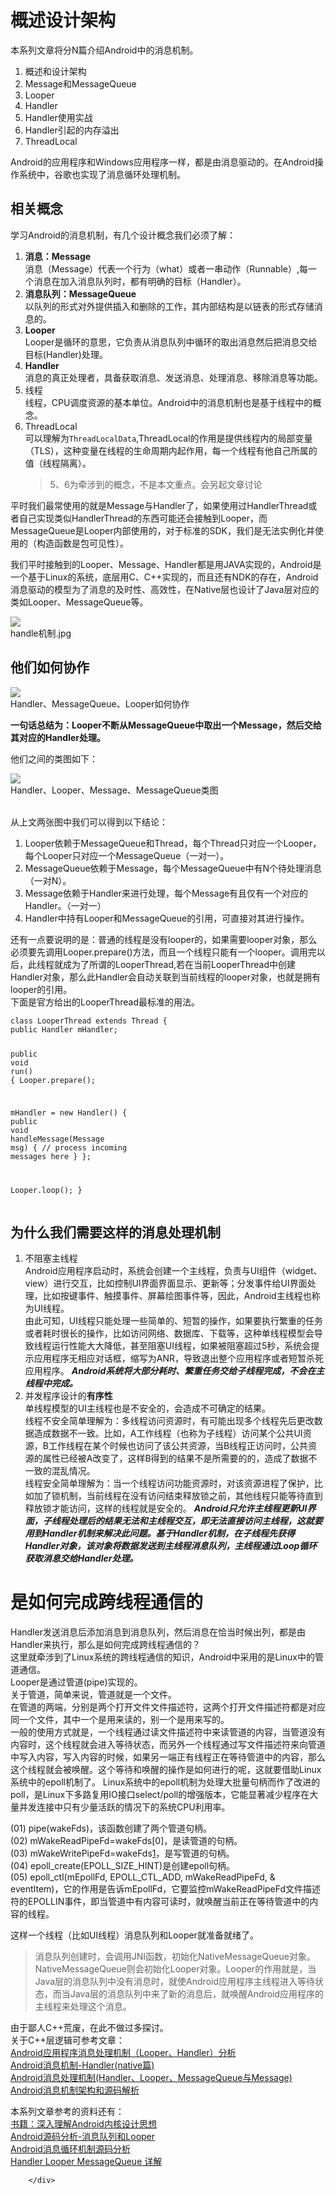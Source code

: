 # 概述设计架构



<div class="show-content">
          <p>本系列文章将分N篇介绍Android中的消息机制。</p>
<ol>
<li>概述和设计架构</li>
<li>Message和MessageQueue</li>
<li>Looper</li>
<li>Handler</li>
<li>Handler使用实战</li>
<li>Handler引起的内存溢出</li>
<li>ThreadLocal</li>
</ol>
<p>Android的应用程序和Windows应用程序一样，都是由消息驱动的。在Android操作系统中，谷歌也实现了消息循环处理机制。</p>
<h2>相关概念</h2>
<p>学习Android的消息机制，有几个设计概念我们必须了解：</p>
<ol>
<li>
<strong>消息：Message</strong><br>消息（Message）代表一个行为（what）或者一串动作（Runnable）,每一个消息在加入消息队列时，都有明确的目标（Handler）。</li>
<li>
<strong>消息队列：MessageQueue</strong><br>以队列的形式对外提供插入和删除的工作，其内部结构是以链表的形式存储消息的。</li>
<li>
<strong>Looper</strong><br>Looper是循环的意思，它负责从消息队列中循环的取出消息然后把消息交给目标(Handler)处理。</li>
<li>
<strong>Handler</strong><br>消息的真正处理者，具备获取消息、发送消息、处理消息、移除消息等功能。</li>
<li>线程<br>线程，CPU调度资源的基本单位。Android中的消息机制也是基于线程中的概念。</li>
<li>ThreadLocal<br>可以理解为<code>ThreadLocalData</code>,ThreadLocal的作用是提供线程内的局部变量（TLS），这种变量在线程的生命周期内起作用，每一个线程有他自己所属的值（线程隔离）。<blockquote><p>5、6为牵涉到的概念，不是本文重点。会另起文章讨论</p></blockquote>
</li>
</ol>
<p>平时我们最常使用的就是Message与Handler了，如果使用过HandlerThread或者自己实现类似HandlerThread的东西可能还会接触到Looper，而MessageQueue是Looper内部使用的，对于标准的SDK，我们是无法实例化并使用的（构造函数是包可见性）。</p>
<p>我们平时接触到的Looper、Message、Handler都是用JAVA实现的，Android是一个基于Linux的系统，底层用C、C++实现的，而且还有NDK的存在，Android消息驱动的模型为了消息的及时性、高效性，在Native层也设计了Java层对应的类如Looper、MessageQueue等。</p>
<div class="image-package">
<img src="images/message_queue01.jpg" data-original-src="images/message_queue01.jpg" style="cursor: zoom-in;"><br><div class="image-caption">handle机制.jpg</div>
</div>
<h2>他们如何协作</h2>
<div class="image-package">
<img src="images/652037-8523323f2946a1d8.png?imageMogr2/auto-orient/strip%7CimageView2/2/w/1240" data-original-src="images/652037-8523323f2946a1d8.png?imageMogr2/auto-orient/strip%7CimageView2/2" style="cursor: zoom-in;"><br><div class="image-caption">Handler、MessageQueue、Looper如何协作</div>
</div>
<p><strong>一句话总结为：Looper不断从MessageQueue中取出一个Message，然后交给其对应的Handler处理。</strong></p>
<p>他们之间的类图如下：<br></p><div class="image-package">
<img src="images/HandlerClass.jpg" data-original-src="images/HandlerClass.jpg" style="cursor: zoom-in;"><br><div class="image-caption">Handler、Looper、Message、MessageQueue类图</div>
</div><p><br>从上文两张图中我们可以得到以下结论：</p>
<ol>
<li>Looper依赖于MessageQueue和Thread，每个Thread只对应一个Looper，每个Looper只对应一个MessageQueue（一对一）。</li>
<li>MessageQueue依赖于Message，每个MessageQueue中有N个待处理消息（一对N）。</li>
<li>Message依赖于Handler来进行处理，每个Message有且仅有一个对应的Handler。（一对一）</li>
<li>Handler中持有Looper和MessageQueue的引用，可直接对其进行操作。</li>
</ol>
<p>还有一点要说明的是：普通的线程是没有looper的，如果需要looper对象，那么必须要先调用Looper.prepare()方法，而且一个线程只能有一个looper。调用完以后，此线程就成为了所谓的LooperThread,若在当前LooperThread中创建Handler对象，那么此Handler会自动关联到当前线程的looper对象，也就是拥有looper的引用。<br>下面是官方给出的LooperThread最标准的用法。</p>
<pre class="hljs java"><code class="java"><span class="hljs-class"><span class="hljs-keyword">class</span> <span class="hljs-title">LooperThread</span> <span class="hljs-keyword">extends</span> <span class="hljs-title">Thread</span> </span>{
<span class="hljs-keyword">public</span> Handler mHandler;

<span class="hljs-function"><span class="hljs-keyword">public</span> <span class="hljs-keyword">void</span> <span class="hljs-title">run</span><span class="hljs-params">()</span> </span>{
Looper.prepare();

mHandler = <span class="hljs-keyword">new</span> Handler() {
<span class="hljs-function"><span class="hljs-keyword">public</span> <span class="hljs-keyword">void</span> <span class="hljs-title">handleMessage</span><span class="hljs-params">(Message msg)</span> </span>{
<span class="hljs-comment">// process incoming messages here</span>
}
};

Looper.loop();
}</code></pre>
<h2>为什么我们需要这样的消息处理机制</h2>
<ol>
<li>不阻塞主线程<br>Android应用程序启动时，系统会创建一个主线程，负责与UI组件（widget、view）进行交互，比如控制UI界面界面显示、更新等；分发事件给UI界面处理，比如按键事件、触摸事件、屏幕绘图事件等，因此，Android主线程也称为UI线程。<br>由此可知，UI线程只能处理一些简单的、短暂的操作，如果要执行繁重的任务或者耗时很长的操作，比如访问网络、数据库、下载等，这种单线程模型会导致线程运行性能大大降低，甚至阻塞UI线程，如果被阻塞超过5秒，系统会提示应用程序无相应对话框，缩写为ANR，导致退出整个应用程序或者短暂杀死应用程序。
<em><strong>Android系统将大部分耗时、繁重任务交给子线程完成，不会在主线程中完成。</strong></em>
</li>
<li>并发程序设计的<strong>有序性</strong><br>单线程模型的UI主线程也是不安全的，会造成不可确定的结果。<br>线程不安全简单理解为：多线程访问资源时，有可能出现多个线程先后更改数据造成数据不一致。比如，A工作线程（也称为子线程）访问某个公共UI资源，B工作线程在某个时候也访问了该公共资源，当B线程正访问时，公共资源的属性已经被A改变了，这样B得到的结果不是所需要的的，造成了数据不一致的混乱情况。<br>线程安全简单理解为：当一个线程访问功能资源时，对该资源进程了保护，比如加了锁机制，当前线程在没有访问结束释放锁之前，其他线程只能等待直到释放锁才能访问，这样的线程就是安全的。
<em><strong>Android只允许主线程更新UI界面，子线程处理后的结果无法和主线程交互，即无法直接访问主线程，这就要用到Handler机制来解决此问题。基于Handler机制，在子线程先获得Handler对象，该对象将数据发送到主线程消息队列，主线程通过Loop循环获取消息交给Handler处理。</strong></em>
</li>
</ol>
<h1>是如何完成跨线程通信的</h1>
<p>Handler发送消息后添加消息到消息队列，然后消息在恰当时候出列，都是由Handler来执行，那么是如何完成跨线程通信的？<br>这里就牵涉到了Linux系统的跨线程通信的知识，Android中采用的是Linux中的管道通信。<br> Looper是通过管道(pipe)实现的。<br>关于管道，简单来说，管道就是一个文件。<br>在管道的两端，分别是两个打开文件文件描述符，这两个打开文件描述符都是对应同一个文件，其中一个是用来读的，别一个是用来写的。<br>一般的使用方式就是，一个线程通过读文件描述符中来读管道的内容，当管道没有内容时，这个线程就会进入等待状态，而另外一个线程通过写文件描述符来向管道中写入内容，写入内容的时候，如果另一端正有线程正在等待管道中的内容，那么这个线程就会被唤醒。这个等待和唤醒的操作是如何进行的呢，这就要借助Linux系统中的epoll机制了。 Linux系统中的epoll机制为处理大批量句柄而作了改进的poll，是Linux下多路复用IO接口select/poll的增强版本，它能显著减少程序在大量并发连接中只有少量活跃的情况下的系统CPU利用率。</p>
<p>(01) pipe(wakeFds)，该函数创建了两个管道句柄。<br>(02) mWakeReadPipeFd=wakeFds[0]，是读管道的句柄。<br>(03) mWakeWritePipeFd=wakeFds<a href="http://7xkrut.com1.z1.glb.clouddn.com/Handler.png" target="_blank">1</a>，是写管道的句柄。<br>(04) epoll_create(EPOLL_SIZE_HINT)是创建epoll句柄。<br>(05) epoll_ctl(mEpollFd, EPOLL_CTL_ADD, mWakeReadPipeFd, &amp; eventItem)，它的作用是告诉mEpollFd，它要监控mWakeReadPipeFd文件描述符的EPOLLIN事件，即当管道中有内容可读时，就唤醒当前正在等待管道中的内容的线程。</p>
<p>这样一个线程（比如UI线程）消息队列和Looper就准备就绪了。</p>
<blockquote><p>消息队列创建时，会调用JNI函数，初始化NativeMessageQueue对象。NativeMessageQueue则会初始化Looper对象。Looper的作用就是，当Java层的消息队列中没有消息时，就使Android应用程序主线程进入等待状态，而当Java层的消息队列中来了新的消息后，就唤醒Android应用程序的主线程来处理这个消息。</p></blockquote>
<p>由于鄙人C++荒废，在此不做过多探讨。<br>关于C++层逻辑可参考文章：<br><a href="http://blog.csdn.net/luoshengyang/article/details/6817933" target="_blank">Android应用程序消息处理机制（Looper、Handler）分析</a><br><a href="http://gityuan.com/2015/12/27/handler-message-native/" target="_blank">Android消息机制-Handler(native篇)</a><br><a href="http://www.cnblogs.com/angeldevil/p/3340644.html" target="_blank">Android消息处理机制(Handler、Looper、MessageQueue与Message)</a><br><a href="http://wangkuiwu.github.io/2014/08/26/MessageQueue/" target="_blank">Android消息机制架构和源码解析</a></p>
<p>本系列文章参考的资料还有：<br><a href="http://item.jd.com/11452539.html" target="_blank">书籍：深入理解Android内核设计思想</a><br><a href="http://blog.csdn.net/singwhatiwanna/article/details/17361775" target="_blank">Android源码分析-消息队列和Looper</a><br><a href="http://mouxuejie.com/blog/2016-03-31/message-looper-mechanism/" target="_blank">Android消息循环机制源码分析</a><br><a href="http://www.cloudchou.com/android/post-388.html" target="_blank">Handler Looper MessageQueue 详解</a></p>

        </div>